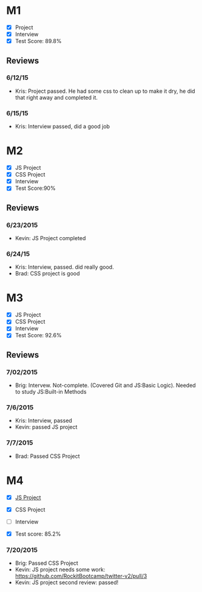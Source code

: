 # M1

- [x] Project
- [x] Interview
- [x] Test Score: 89.8%

## Reviews

### 6/12/15

- Kris: Project passed. He had some css to clean up to make it dry, he did that right away and completed it.

### 6/15/15

- Kris: Interview passed, did a good job

# M2

- [x] JS Project
- [x] CSS Project
- [x] Interview
- [x] Test Score:90%

## Reviews

### 6/23/2015

- Kevin: JS Project completed

### 6/24/15
- Kris: Interview, passed. did really good.
- Brad: CSS project is good

# M3

- [x] JS Project
- [x] CSS Project
- [x] Interview
- [x] Test Score: 92.6%

## Reviews

### 7/02/2015

- Brig: Intervew. Not-complete. (Covered Git and JS:Basic Logic). Needed to study JS:Built-in Methods

### 7/6/2015

- Kris: Interview, passed
- Kevin: passed JS project

### 7/7/2015

- Brad: Passed CSS Project

# M4

- [x] [JS Project](https://github.com/ryanwadetaylor/TwitterProjectV2)
- [x] CSS Project
- [ ] Interview
- [x] Test score: 85.2%


### 7/20/2015

- Brig: Passed CSS Project
- Kevin: JS project needs some work: https://github.com/RockitBootcamp/twitter-v2/pull/3
- Kevin: JS project second review: passed!
